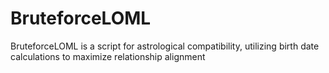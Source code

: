 # BruteforceLOML
BruteforceLOML is a script for astrological compatibility, utilizing birth date calculations to maximize relationship alignment
